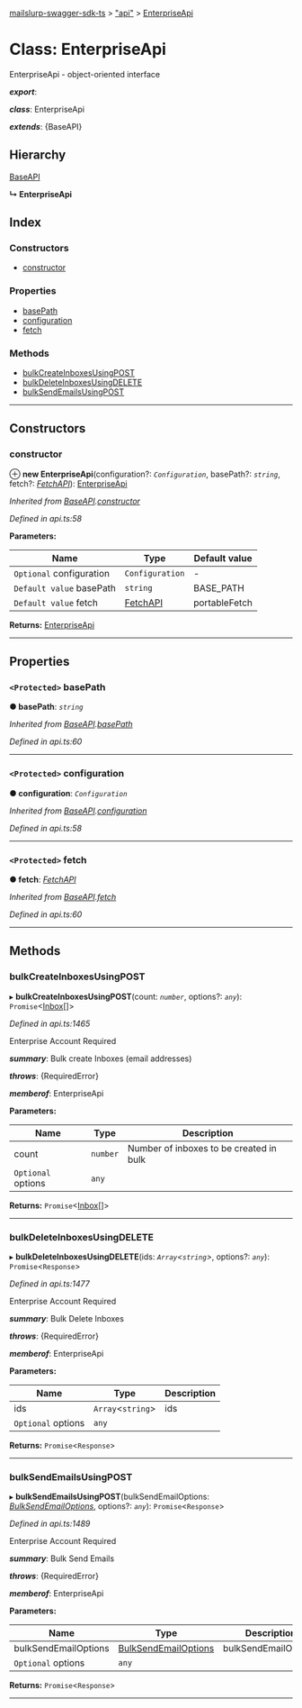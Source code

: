 [mailslurp-swagger-sdk-ts](../README.md) > ["api"](../modules/_api_.md) > [EnterpriseApi](../classes/_api_.enterpriseapi.md)

# Class: EnterpriseApi

EnterpriseApi - object-oriented interface

*__export__*: 

*__class__*: EnterpriseApi

*__extends__*: {BaseAPI}

## Hierarchy

 [BaseAPI](_api_.baseapi.md)

**↳ EnterpriseApi**

## Index

### Constructors

* [constructor](_api_.enterpriseapi.md#constructor)

### Properties

* [basePath](_api_.enterpriseapi.md#basepath)
* [configuration](_api_.enterpriseapi.md#configuration)
* [fetch](_api_.enterpriseapi.md#fetch)

### Methods

* [bulkCreateInboxesUsingPOST](_api_.enterpriseapi.md#bulkcreateinboxesusingpost)
* [bulkDeleteInboxesUsingDELETE](_api_.enterpriseapi.md#bulkdeleteinboxesusingdelete)
* [bulkSendEmailsUsingPOST](_api_.enterpriseapi.md#bulksendemailsusingpost)

---

## Constructors

<a id="constructor"></a>

###  constructor

⊕ **new EnterpriseApi**(configuration?: *`Configuration`*, basePath?: *`string`*, fetch?: *[FetchAPI](../interfaces/_api_.fetchapi.md)*): [EnterpriseApi](_api_.enterpriseapi.md)

*Inherited from [BaseAPI](_api_.baseapi.md).[constructor](_api_.baseapi.md#constructor)*

*Defined in api.ts:58*

**Parameters:**

| Name | Type | Default value |
| ------ | ------ | ------ |
| `Optional` configuration | `Configuration` | - |
| `Default value` basePath | `string` |  BASE_PATH |
| `Default value` fetch | [FetchAPI](../interfaces/_api_.fetchapi.md) |  portableFetch |

**Returns:** [EnterpriseApi](_api_.enterpriseapi.md)

___

## Properties

<a id="basepath"></a>

### `<Protected>` basePath

**● basePath**: *`string`*

*Inherited from [BaseAPI](_api_.baseapi.md).[basePath](_api_.baseapi.md#basepath)*

*Defined in api.ts:60*

___
<a id="configuration"></a>

### `<Protected>` configuration

**● configuration**: *`Configuration`*

*Inherited from [BaseAPI](_api_.baseapi.md).[configuration](_api_.baseapi.md#configuration)*

*Defined in api.ts:58*

___
<a id="fetch"></a>

### `<Protected>` fetch

**● fetch**: *[FetchAPI](../interfaces/_api_.fetchapi.md)*

*Inherited from [BaseAPI](_api_.baseapi.md).[fetch](_api_.baseapi.md#fetch)*

*Defined in api.ts:60*

___

## Methods

<a id="bulkcreateinboxesusingpost"></a>

###  bulkCreateInboxesUsingPOST

▸ **bulkCreateInboxesUsingPOST**(count: *`number`*, options?: *`any`*): `Promise`<[Inbox](../interfaces/_api_.inbox.md)[]>

*Defined in api.ts:1465*

Enterprise Account Required

*__summary__*: Bulk create Inboxes (email addresses)

*__throws__*: {RequiredError}

*__memberof__*: EnterpriseApi

**Parameters:**

| Name | Type | Description |
| ------ | ------ | ------ |
| count | `number` |  Number of inboxes to be created in bulk |
| `Optional` options | `any` |

**Returns:** `Promise`<[Inbox](../interfaces/_api_.inbox.md)[]>

___
<a id="bulkdeleteinboxesusingdelete"></a>

###  bulkDeleteInboxesUsingDELETE

▸ **bulkDeleteInboxesUsingDELETE**(ids: *`Array`<`string`>*, options?: *`any`*): `Promise`<`Response`>

*Defined in api.ts:1477*

Enterprise Account Required

*__summary__*: Bulk Delete Inboxes

*__throws__*: {RequiredError}

*__memberof__*: EnterpriseApi

**Parameters:**

| Name | Type | Description |
| ------ | ------ | ------ |
| ids | `Array`<`string`> |  ids |
| `Optional` options | `any` |

**Returns:** `Promise`<`Response`>

___
<a id="bulksendemailsusingpost"></a>

###  bulkSendEmailsUsingPOST

▸ **bulkSendEmailsUsingPOST**(bulkSendEmailOptions: *[BulkSendEmailOptions](../interfaces/_api_.bulksendemailoptions.md)*, options?: *`any`*): `Promise`<`Response`>

*Defined in api.ts:1489*

Enterprise Account Required

*__summary__*: Bulk Send Emails

*__throws__*: {RequiredError}

*__memberof__*: EnterpriseApi

**Parameters:**

| Name | Type | Description |
| ------ | ------ | ------ |
| bulkSendEmailOptions | [BulkSendEmailOptions](../interfaces/_api_.bulksendemailoptions.md) |  bulkSendEmailOptions |
| `Optional` options | `any` |

**Returns:** `Promise`<`Response`>

___

